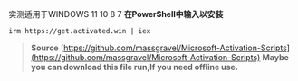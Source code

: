 实测适用于WINDOWS 11 10 8 7 
**在PowerShell中输入以安装**
```
irm https://get.activated.win | iex
```
>**Source**
>[https://github.com/massgravel/Microsoft-Activation-Scripts](https://github.com/massgravel/Microsoft-Activation-Scripts)
>**Maybe you can download this file run,If you need offline use.**